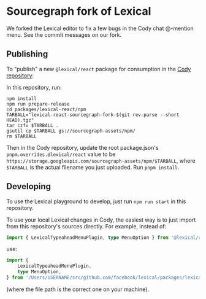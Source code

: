 # Sourcegraph fork of Lexical

We forked the Lexical editor to fix a few bugs in the Cody chat @-mention menu. See the commit messages on our fork.

## Publishing

To "publish" a new `@lexical/react` package for consumption in the [Cody repository](https://github.com/sourcegraph/cody):

In this repository, run:

```
npm install
npm run prepare-release
cd packages/lexical-react/npm
TARBALL="lexical-react-sourcegraph-fork-$(git rev-parse --short HEAD).tgz"
tar czfv $TARBALL .
gsutil cp $TARBALL gs://sourcegraph-assets/npm/
rm $TARBALL
```

Then in the Cody repository, update the root package.json's `pnpm.overrides.@lexical/react` value to be `https://storage.googleapis.com/sourcegraph-assets/npm/$TARBALL`, where `$TARBALL` is the actual filename you just uploaded. Run `pnpm install`.

## Developing

To use the Lexical playground to develop, just run `npm run start` in this repository.

To use your local Lexical changes in Cody, the easiest way is to just import from this repository's sources directly. For example, instead of:

```typescript
import { LexicalTypeaheadMenuPlugin, type MenuOption } from '@lexical/react/LexicalTypeaheadMenuPlugin'
```

use:

```typescript
import {
    LexicalTypeaheadMenuPlugin,
    type MenuOption,
} from '/Users/USERNAME/src/github.com/facebook/lexical/packages/lexical-react/src/LexicalTypeaheadMenuPlugin.tsx'
```

(where the file path is the correct one on your machine).
